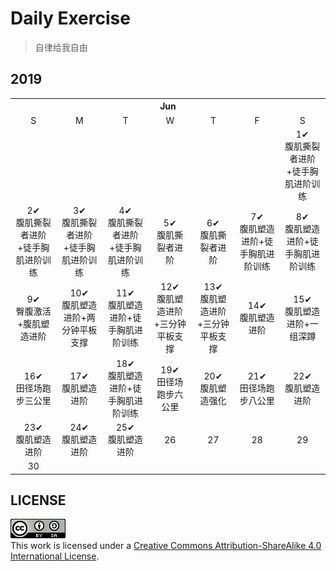 # Daily Exercise
> 自律给我自由

## 2019

<table>
    <tr>
        <th colspan="7">Jun</th>
    </tr>
    <tr align="center">
        <td>S</td>
        <td>M</td>
        <td>T</td>
        <td>W</td>
        <td>T</td>
        <td>F</td>
        <td>S</td>
   </tr>
  <tr align="center">
      <td></td>
      <td></td>
      <td></td>
      <td></td>
      <td></td>
      <td></td>
      <td>1✔<br>腹肌撕裂者进阶+徒手胸肌进阶训练</td>
   </tr>
  <tr align="center">
      <td>2✔<br>腹肌撕裂者进阶+徒手胸肌进阶训练</td>
      <td>3✔<br>腹肌撕裂者进阶+徒手胸肌进阶训练</td>
      <td>4✔<br>腹肌撕裂者进阶+徒手胸肌进阶训练</td>
      <td>5✔<br>腹肌撕裂者进阶</td>
      <td>6✔<br>腹肌撕裂者进阶</td>
      <td>7✔<br>腹肌塑造进阶+徒手胸肌进阶训练</td>
      <td>8✔<br>腹肌塑造进阶+徒手胸肌进阶训练</td>
   </tr>
  <tr align="center">
      <td>9✔<br>臀腹激活+腹肌塑造进阶</td>
      <td>10✔<br>腹肌塑造进阶+两分钟平板支撑</td>
      <td>11✔<br>腹肌塑造进阶+徒手胸肌进阶训练</td>
      <td>12✔<br>腹肌塑造进阶+三分钟平板支撑</td>
      <td>13✔<br>腹肌塑造进阶+三分钟平板支撑</td>
      <td>14✔<br>腹肌塑造进阶</td>
      <td>15✔<br>腹肌塑造进阶+一组深蹲</td>
   </tr>
  <tr align="center">
      <td>16✔<br>田径场跑步三公里</td>
      <td>17✔<br>腹肌塑造进阶</td>
      <td>18✔<br>腹肌塑造进阶+徒手胸肌进阶训练</td>
      <td>19✔<br>田径场跑步六公里</td>
      <td>20✔<br>腹肌塑造强化</td>
      <td>21✔<br>田径场跑步八公里</td>
      <td>22✔<br>腹肌塑造进阶</td>
   </tr>
  <tr align="center">
      <td>23✔<br>腹肌塑造进阶</td>
      <td>24✔<br>腹肌塑造进阶</td>
      <td>25✔<br>腹肌塑造进阶</td>
      <td>26</td>
      <td>27</td>
      <td>28</td>
      <td>29</td>
   </tr>
   <tr align="center">
      <td>30</td>
      <td></td>
      <td></td>
      <td></td>
      <td></td>
      <td></td>
      <td></td>
   </tr>
</table>

## LICENSE
<a rel="license" href="https://github.com/yanglbme/daily-exercise/blob/master/LICENSE"><img alt="Creative Commons License" style="border-width:0" src="./images/cc-by-sa-88x31.png" /></a><br />This work is licensed under a <a rel="license" href="http://creativecommons.org/licenses/by-sa/4.0/">Creative Commons Attribution-ShareAlike 4.0 International License</a>.
